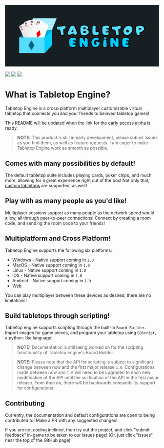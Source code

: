 <img src="resources/banner.png"/>

![](https://img.shields.io/badge/Made_with-Godot_Engine-blue)
![](https://img.shields.io/badge/Documentation-Work_in_progress-yellow)
![](https://img.shields.io/badge/Version-0.0.1_Alpha-green)

# What is Tabletop Engine?

Tabletop Engine is a cross-platform multiplayer customizable virtual tabletop that connects you and your friends to beloved tabletop games!

This README will be updated when the link for the early access alpha is ready.

> **NOTE:** This product is still in early development, please submit issues as you find them, as well as feature requests. I am eager to make Tabletop Engine work as smooth as possible.

## Comes with many possibilities by default!

The default tabletop suite includes playing cards, poker chips, and much more, allowing for a great experience right out of the box! Not only that, [custom tabletops](#build-tabletops-through-scripting) are supported, as well!

## Play with as many people as you'd like!

Multiplayer sessions support as many people as the network speed would allow, all through peer-to-peer connections! Connect by creating a room code, and sending the room code to your friends!

## Multiplatform and Cross Platform!

Tabletop Engine supports the following six platforms:

* Windows - Native support coming in `1.0`
* MacOS - Native support coming in `1.0`
* Linux - Native support coming in `1.0`
* iOS - Native support coming in `1.0`
* Android - Native support coming in `1.0`
* Web

You can play multiplayer between these devices as desired, there are no limitations!

## Build tabletops through scripting!

Tabletop engine supports scripting through the built-in `Board Builder`. Import images for game pieces, and program your tabletop using `GDScript`, a python-like language!

> **NOTE:** Documentation is still being worked on for the scripting functionality of Tabletop Engine's Board Builder.

> **NOTE:** Please note that the API for scripting is subject to significant change between now and the first major release `1.0`. Configurations made between now and `1.0` will need to be upgraded to each new modification of the API until the solification of the API in the first major release. From then on, there will be backwards compatibility support for configurations.

## Contributing

Currently, the documentation and default configurations are open to being contributed to! Make a PR with any suggested changes!

If you are not coding inclined, then try out the project, and click "submit feedback" in-game to be taken to our issues page! (Or, just click "issues" near the top of the GitHub page)